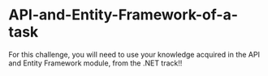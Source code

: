 # API-and-Entity-Framework-of-a-task
For this challenge, you will need to use your knowledge acquired in the API and Entity Framework module, from the .NET track!!
